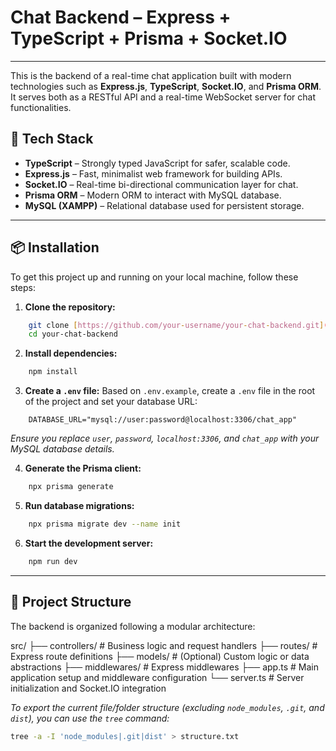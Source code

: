 # Chat Backend – Express + TypeScript + Prisma + Socket.IO

---

This is the backend of a real-time chat application built with modern technologies such as **Express.js**, **TypeScript**, **Socket.IO**, and **Prisma ORM**. It serves both as a RESTful API and a real-time WebSocket server for chat functionalities.

## 🚀 Tech Stack

* **TypeScript** – Strongly typed JavaScript for safer, scalable code.
* **Express.js** – Fast, minimalist web framework for building APIs.
* **Socket.IO** – Real-time bi-directional communication layer for chat.
* **Prisma ORM** – Modern ORM to interact with MySQL database.
* **MySQL (XAMPP)** – Relational database used for persistent storage.

---

## 📦 Installation

To get this project up and running on your local machine, follow these steps:

1.  **Clone the repository:**
```bash
    git clone [https://github.com/your-username/your-chat-backend.git](https://github.com/your-username/your-chat-backend.git)
    cd your-chat-backend
```

2.  **Install dependencies:**
```bash
    npm install
```

3.  **Create a `.env` file:**
Based on `.env.example`, create a `.env` file in the root of the project and set your database URL:
```
    DATABASE_URL="mysql://user:password@localhost:3306/chat_app"
```
*Ensure you replace `user`, `password`, `localhost:3306`, and `chat_app` with your MySQL database details.*

4.  **Generate the Prisma client:**
```bash
    npx prisma generate
```

5.  **Run database migrations:**
```bash
    npx prisma migrate dev --name init
```

6.  **Start the development server:**
```bash
    npm run dev
```

---

## 📁 Project Structure

The backend is organized following a modular architecture:

src/
├── controllers/    # Business logic and request handlers
├── routes/         # Express route definitions
├── models/         # (Optional) Custom logic or data abstractions
├── middlewares/    # Express middlewares
├── app.ts          # Main application setup and middleware configuration
└── server.ts       # Server initialization and Socket.IO integration


*To export the current file/folder structure (excluding `node_modules`, `.git`, and `dist`), you can use the `tree` command:*

```bash
tree -a -I 'node_modules|.git|dist' > structure.txt
```